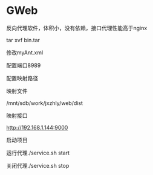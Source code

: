 # GWeb
反向代理软件，体积小，没有依赖，接口代理性能高于nginx

tar xvf bin.tar

修改myAnt.xml

配置端口<localport>8989</localport>

配置映射路径

映射文件

<resource url="/satic">/mnt/sdb/work/jxzhly/web/dist</resource>

映射接口

<resource url="/">http://192.168.1.144:9000</resource>

启动项目

运行代理./service.sh start

关闭代理./service.sh stop

